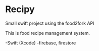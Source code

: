 # Recipy
Small swift project using the food2fork API


This is food recipe management system.

-Swift (Xcode)
-firebase, firestore
